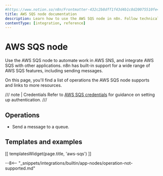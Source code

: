 ```yaml
---
#https://www.notion.so/n8n/Frontmatter-432c2b8dff1f43d4b1c8d20075510fe4
title: AWS SQS node documentation
description: Learn how to use the AWS SQS node in n8n. Follow technical documentation to integrate AWS SQS node into your workflows.
contentType: [integration, reference]
---
```


# AWS SQS node

Use the AWS SQS node to automate work in AWS SNS, and integrate AWS SQS with other applications. n8n has built-in support for a wide range of AWS SQS features, including sending messages.

On this page, you'll find a list of operations the AWS SQS node supports and links to more resources.

/// note | Credentials
Refer to  [AWS SQS credentials](/integrations/builtin/credentials/aws.md) for guidance on setting up authentication. 
///

## Operations

* Send a message to a queue.

## Templates and examples

<!-- see https://www.notion.so/n8n/Pull-in-templates-for-the-integrations-pages-37c716837b804d30a33b47475f6e3780 -->
[[ templatesWidget(page.title, 'aws-sqs') ]]

--8<-- "_snippets/integrations/builtin/app-nodes/operation-not-supported.md"

